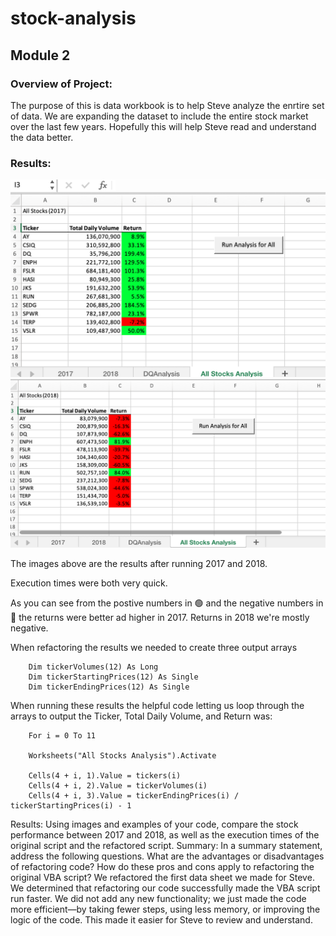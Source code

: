 # stock-analysis
## Module 2

### Overview of Project:
The purpose of this is data workbook is to help Steve analyze the enrtire set of data. We are expanding the dataset to include the entire stock market over the last few years. Hopefully this will help Steve read and understand the data better.

### Results:
![myTest](https://github.com/nfreeman19/stock-analysis/blob/main/resources/2017.png) 
![myTest](https://github.com/nfreeman19/stock-analysis/blob/main/resources/2018.png)

The images above are the results after running 2017 and 2018.

Execution times were both very quick. 

As you can see from the postive numbers in 🟢 and the negative numbers in 🔴 the returns were better ad higher in 2017. Returns in 2018 we're mostly negative.

When refactoring the results we needed to create three output arrays
     
        Dim tickerVolumes(12) As Long
        Dim tickerStartingPrices(12) As Single
        Dim tickerEndingPrices(12) As Single
        
When running these results the helpful code letting us loop through the arrays to output the Ticker, Total Daily Volume, and Return was:

        For i = 0 To 11
        
        Worksheets("All Stocks Analysis").Activate
    
        Cells(4 + i, 1).Value = tickers(i)
        Cells(4 + i, 2).Value = tickerVolumes(i)
        Cells(4 + i, 3).Value = tickerEndingPrices(i) / tickerStartingPrices(i) - 1

Results: Using images and examples of your code, compare the stock performance between 2017 and 2018, as well as the execution times of the original script and the refactored script.
Summary: In a summary statement, address the following questions.
What are the advantages or disadvantages of refactoring code?
How do these pros and cons apply to refactoring the original VBA script?
We refactored the first data sheet we made for Steve. We determined that refactoring our code successfully made the VBA script run faster. We did not add any new functionality; we just made the code more efficient—by taking fewer steps, using less memory, or improving the logic of the code. This made it easier for Steve to review and understand.

